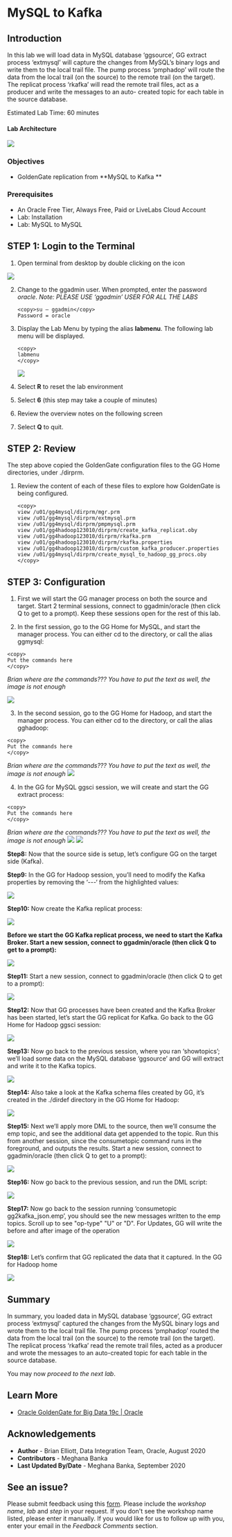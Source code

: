 # MySQL to Kafka

## Introduction
In this lab we will load data in MySQL database ‘ggsource’, GG extract process ‘extmysql’ will capture the changes from MySQL’s binary logs and write them to the local trail file. The pump process ‘pmphadop’ will route the data from the local trail (on the source) to the remote trail (on the target). The replicat process ‘rkafka’ will read the remote trail files, act as a producer and write the messages to an auto- created topic for each table in the source database.

Estimated Lab Time:  60 minutes

#### Lab Architecture

![](./images/image601_1.png " ")


### Objectives
- GoldenGate replication from **MySQL to Kafka **

### Prerequisites
* An Oracle Free Tier, Always Free, Paid or LiveLabs Cloud Account
* Lab: Installation
* Lab: MySQL to MySQL



## **STEP 1**: Login to the Terminal

1. Open terminal from desktop by double clicking on the icon

  ![](./images/terminal2.png " ")

2.  Change to the ggadmin user.  When prompted, enter the password *oracle*.  *Note: PLEASE USE ‘ggadmin’ USER FOR ALL THE LABS*
    ````
    <copy>su – ggadmin</copy>
    Password = oracle
    ````

3. Display the Lab Menu by typing the alias **labmenu**. The following lab menu will be displayed.
      ````
    <copy>
    labmenu
    </copy>
    ````

    ![](./images/lab6menu.png " ")

4. Select **R** to reset the lab environment
5. Select **6** (this step may take a couple of minutes)
6. Review the overview notes on the following screen
7. Select **Q** to quit.

## **STEP 2**:  Review
The step above copied the GoldenGate configuration files to the GG Home directories, under ./dirprm.
1. Review the content of each of these files to explore how GoldenGate is being configured.

    ````
    <copy>
    view /u01/gg4mysql/dirprm/mgr.prm
    view /u01/gg4mysql/dirprm/extmysql.prm
    view /u01/gg4mysql/dirprm/pmpmysql.prm
    view /u01/gg4hadoop123010/dirprm/create_kafka_replicat.oby
    view /u01/gg4hadoop123010/dirprm/rkafka.prm
    view /u01/gg4hadoop123010/dirprm/rkafka.properties
    view /u01/gg4hadoop123010/dirprm/custom_kafka_producer.properties
    view /u01/gg4mysql/dirprm/create_mysql_to_hadoop_gg_procs.oby
    </copy>
    ````
## **STEP 3**: Configuration
1.  First we will start the GG manager process on both the source and target. Start 2 terminal sessions, connect to ggadmin/oracle (then click Q to get to a prompt). Keep these sessions open for the rest of this lab.

2. In the first session, go to the GG Home for MySQL, and start the manager process. You can either cd to the directory, or call the alias ggmysql:

  ````
  <copy>
  Put the commands here
  </copy>
  ````
*Brian where are the commands??? You have to put the text as well, the image is not enough*

  ![](./images/e2.png " ")

3.  In the second session, go to the GG Home for Hadoop, and start the manager process. You can either cd to the directory, or call the alias gghadoop:
  ````
  <copy>
  Put the commands here
  </copy>
  ````
*Brian where are the commands??? You have to put the text as well, the image is not enough*
  ![](./images/e3.png " ")

4.  In the GG for MySQL ggsci session, we will create and start the GG extract process:

  ````
  <copy>
  Put the commands here
  </copy>
  ````
*Brian where are the commands??? You have to put the text as well, the image is not enough*
  ![](./images/e4.png " ")
  ![](./images/e5.png " ")

**Step8:** Now that the source side is setup, let’s configure GG on the target side (Kafka).

**Step9:** In the GG for Hadoop session, you’ll need to modify the Kafka properties by removing the ‘---‘ from the highlighted values:

![](./images/e6.png " ")

**Step10:** Now create the Kafka replicat process:

![](./images/e7.png " ")

**Before we start the GG Kafka replicat process, we need to start the Kafka Broker. Start a new session, connect to ggadmin/oracle (then click Q to get to a prompt):**

![](./images/e8.png " ")

**Step11:** Start a new session, connect to ggadmin/oracle (then click Q to get to a prompt):

![](./images/e9.png " ")

**Step12:** Now that GG processes have been created and the Kafka Broker has been started, let’s start the GG replicat for Kafka. Go back to the GG Home for Hadoop ggsci session:

![](./images/e10.png " ")

**Step13:** Now go back to the previous session, where you ran ‘showtopics’; we’ll load some data on the MySQL database ‘ggsource’ and GG will extract and write it to the Kafka topics.

![](./images/E11.png " ")

**Step14:** Also take a look at the Kafka schema files created by GG, it’s created in the ./dirdef directory in the GG Home for Hadoop:

![](./images/e12.png " ")

**Step15:** Next we’ll apply more DML to the source, then we’ll consume the emp topic, and see the additional data get appended to the topic. Run this from another session, since the consumetopic command runs in the foreground, and outputs the results. Start a new session, connect to ggadmin/oracle (then click Q to get to a prompt):

![](./images/e13.png " ")

**Step16:** Now go back to the previous session, and run the DML script:

![](./images/e14.png " ")

**Step17:** Now go back to the session running ‘consumetopic gg2kafka_json.emp’, you should see the new messages written to the emp topics. Scroll up to see "op-type" "U" or "D". For Updates, GG will write the before and after image of the operation

![](./images/e15.png " ")

**Step18:** Let’s confirm that GG replicated the data that it captured. In the GG for Hadoop home

![](./images/e16.png " ")



## Summary
In summary, you loaded data in MySQL database ‘ggsource’, GG extract process ‘extmysql’ captured the changes from the MySQL binary logs and wrote them to the local trail file. The pump process ‘pmphadop’ routed the data from the local trail (on the source) to the remote trail (on the target). The replicat process ‘rkafka’ read the remote trail files, acted as a producer and wrote the messages to an auto-created topic for each table in the source database.

You may now *proceed to the next lab*.

## Learn More

* [Oracle GoldenGate for Big Data 19c | Oracle](https://www.oracle.com/middleware/data-integration/goldengate/big-data/)

## Acknowledgements
* **Author** - Brian Elliott, Data Integration Team, Oracle, August 2020
* **Contributors** - Meghana Banka
* **Last Updated By/Date** - Meghana Banka, September 2020


## See an issue?
Please submit feedback using this [form](https://apexapps.oracle.com/pls/apex/f?p=133:1:::::P1_FEEDBACK:1). Please include the *workshop name*, *lab* and *step* in your request.  If you don't see the workshop name listed, please enter it manually. If you would like for us to follow up with you, enter your email in the *Feedback Comments* section.
